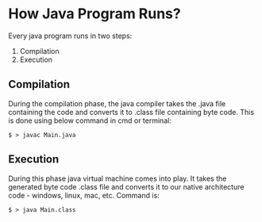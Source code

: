 # How Java Program Runs?

Every java program runs in two steps:

1. Compilation
2. Execution

## Compilation
During the compilation phase, the java compiler takes the .java file containing the code and converts it to .class file containing byte code. This is done using below command in cmd or terminal:
```console
$ > javac Main.java
```
## Execution
During this phase java virtual machine comes into play. It takes the generated byte code .class file and converts it to our native architecture code - windows, linux, mac, etc. Command is:
```console
$ > java Main.class
```